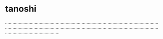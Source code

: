# tanoshi
....................................................................................................................................................................................................................................................................................................